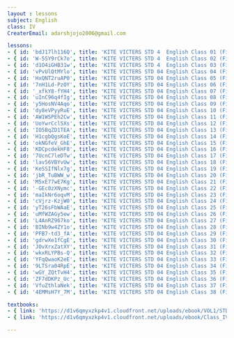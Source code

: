 ```yaml
--- 
layout : lessons 
subject: English
class: IV
CreaterEmail: adarshjojo2006@gmail.com

lessons: 
- { id: 'bdJ17lh116Q', title: 'KITE VICTERS STD 4  English Class 01 (First Bell-ഫസ്റ്റ് ബെല്‍)' }
- { id: 'W-5SY9rCk7o', title: 'KITE VICTERS STD 4  English Class 02 (First Bell-ഫസ്റ്റ് ബെല്‍)' }
- { id: 'd1O4iGHB31w', title: 'KITE VICTERS STD 4  English Class 03 (First Bell-ഫസ്റ്റ് ബെല്‍)' }
- { id: 'vPvUlQtMYlo', title: 'KITE VICTERS STD 04 English Class 04 (First Bell-ഫസ്റ്റ് ബെല്‍)' }
- { id: 'HxQNT2ruAP0', title: 'KITE VICTERS STD 04 English Class 05 (First Bell-ഫസ്റ്റ് ബെല്‍)' }
- { id: '7nH1Ld-PzOY', title: 'KITE VICTERS STD 04 English Class 06 (First Bell-ഫസ്റ്റ് ബെല്‍)' }
- { id: '_xfkY8-fYH4', title: 'KITE VICTERS STD 04 English Class 07 (First Bell-ഫസ്റ്റ് ബെല്‍)' }
- { id: 'uInC96q4fIg', title: 'KITE VICTERS STD 04 English Class 08 (First Bell-ഫസ്റ്റ് ബെല്‍)' }
- { id: 'y5HosNV4Aqo', title: 'KITE VICTERS STD 04 English Class 09 (First Bell-ഫസ്റ്റ് ബെല്‍)' }
- { id: 'dy8eVPyyRuE', title: 'KITE VICTERS STD 04 English Class 10 (First Bell-ഫസ്റ്റ് ബെല്‍)' }
- { id: 'AW1WSPEh2Cw', title: 'KITE VICTERS STD 04 English Class 11 (First Bell-ഫസ്റ്റ് ബെല്‍)' }
- { id: 'UoYwrCcl5Xs', title: 'KITE VICTERS STD 04 English Class 12 (First Bell-ഫസ്റ്റ് ബെല്‍)' }
- { id: 'IO5BqZD1TEA', title: 'KITE VICTERS STD 04 English Class 13 (First Bell-ഫസ്റ്റ് ബെല്‍)' }
- { id: 'H1cgbQgsKoE', title: 'KITE VICTERS STD 04 English Class 14 (First Bell-ഫസ്റ്റ് ബെല്‍)' }
- { id: 'okNGfeV_GhE', title: 'KITE VICTERS STD 04 English Class 15 (First Bell-ഫസ്റ്റ് ബെല്‍)' }
- { id: 'KDCpcdekHF8', title: 'KITE VICTERS STD 04 English Class 16 (First Bell-ഫസ്റ്റ് ബെല്‍)' }
- { id: '7UcnC7leDTw', title: 'KITE VICTERS STD 04 English Class 17 (First Bell-ഫസ്റ്റ് ബെല്‍)' }
- { id: 'lav56VBYvUw', title: 'KITE VICTERS STD 04 English Class 18 (First Bell-ഫസ്റ്റ് ബെല്‍)' }
- { id: 'KeSSIfNlx7g', title: 'KITE VICTERS STD 04 English Class 19 (First Bell-ഫസ്റ്റ് ബെല്‍)' }
- { id: 'jbR_TuBWW_w', title: 'KITE VICTERS STD 04 English Class 20 (First Bell-ഫസ്റ്റ് ബെല്‍)' }
- { id: 'M5xE77wE7Kg', title: 'KITE VICTERS STD 04 English Class 21 (First Bell-ഫസ്റ്റ് ബെല്‍)' }
- { id: '-GEc0zXNymc', title: 'KITE VICTERS STD 04 English Class 22 (First Bell-ഫസ്റ്റ് ബെല്‍)' }
- { id: 'maIkNr6oqvM', title: 'KITE VICTERS STD 04 English Class 23 (First Bell-ഫസ്റ്റ് ബെല്‍)' }
- { id: 'cVjrz-KzjW0', title: 'KITE VICTERS STD 04 English Class 24 (First Bell-ഫസ്റ്റ് ബെല്‍)' }
- { id: 'yT26sFbWAaE', title: 'KITE VICTERS STD 04 English Class 25 (First Bell-ഫസ്റ്റ് ബെല്‍)' }
- { id: 'uMfWZAGy5ew', title: 'KITE VICTERS STD 04 English Class 26 (First Bell-ഫസ്റ്റ് ബെല്‍)' }
- { id: 'L4AnRZ967ko', title: 'KITE VICTERS STD 04 English Class 27 (First Bell-ഫസ്റ്റ് ബെല്‍)' }
- { id: 'BINb9w4ZY1o', title: 'KITE VICTERS STD 04 English Class 28 (First Bell-ഫസ്റ്റ് ബെല്‍)' }
- { id: 'PFB7-td3_fA', title: 'KITE VICTERS STD 04 English Class 29 (First Bell-ഫസ്റ്റ് ബെല്‍)' }
- { id: 'gdrwXe1fCgE', title: 'KITE VICTERS STD 04 English Class 30 (First Bell-ഫസ്റ്റ് ബെല്‍)' }
- { id: 'JOvXrxZatXY', title: 'KITE VICTERS STD 04 English Class 31 (First Bell-ഫസ്റ്റ് ബെല്‍)' }
- { id: 'wkxRLYPBs-Q', title: 'KITE VICTERS STD 04 English Class 32 (First Bell-ഫസ്റ്റ് ബെല്‍)' }
- { id: 'YFqQwaoK2eE', title: 'KITE VICTERS STD 04 English Class 33 (First Bell-ഫസ്റ്റ് ബെല്‍)' }
- { id: '9LTSra04RpE', title: 'KITE VICTERS STD 04 English Class 34 (First Bell-ഫസ്റ്റ് ബെല്‍)' }
- { id: 'wGY_ZQtTvH4', title: 'KITE VICTERS STD 04 English Class 35 (First Bell-ഫസ്റ്റ് ബെല്‍)' }
- { id: 'ZF7dDKPz_Uc', title: 'KITE VICTERS STD 04 English Class 36 (First Bell-ഫസ്റ്റ് ബെല്‍)' }
- { id: 'VfuZthlaNek', title: 'KITE VICTERS STD 04 English Class 37 (First Bell-ഫസ്റ്റ് ബെല്‍)' }
- { id: '4EMMsH7Y_7M', title: 'KITE VICTERS STD 04 English Class 38 (First Bell-ഫസ്റ്റ് ബെല്‍)' }

textbooks:
- { link: 'https://d1v6qmyxzkp4v1.cloudfront.net/uploads/ebook/VOL1/STD4/KeralaReaderEnglish/KeralaReaderEnglish.pdf', title: 'English Part -1' , medium: ' ' }
- { link: 'https://d1v6qmyxzkp4v1.cloudfront.net/uploads/ebook/Class_IV/English_Vol_II/1-56.pdf', title: 'English Part -2' , medium: ' ' }

--- 
```

